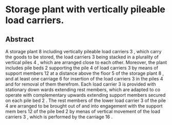 # Storage plant with vertically pileable load carriers.

## Abstract
A storage plant 8 including vertically pileable load carriers 3 , which carry the goods to be stored, the load carriers 3 being stacked in a plurality of vertical piles 4 , which are arranged close to each other. Moreover, the plant includes pile beds 2 supporting the pile 4 of load carriers 3 by means of support members 12 at a distance above the floor 5 of the storage plant 8 , and at least one carriage 6 for insertion of the load carriers 3 in the piles 4 and for removal of them therefrom. Each load carrier 3 is provided with stationary down wards extending rest members, which are adapted to co operate with complementary upwards extending support members secured on each pile bed 2 . The rest members of the lower load carrier 3 of the pile 4 are arranged to be brought out of and into engagement with the support mem bers 12 of the pile bed 2 by menas of vertical movement of the load carriers 3 , which is performed by the carriage 16 .